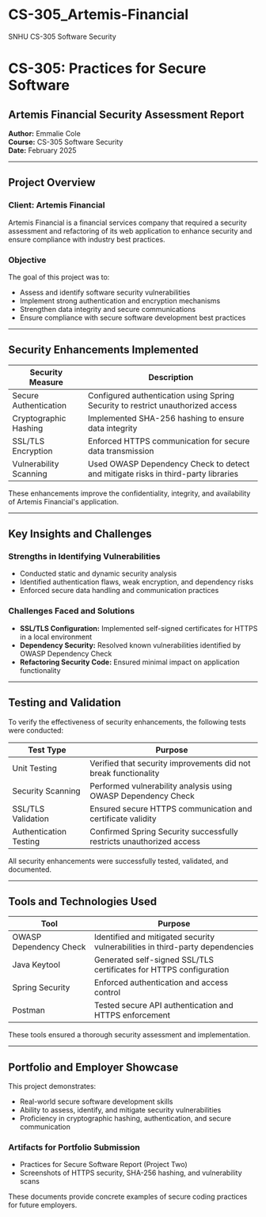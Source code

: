 # CS-305_Artemis-Financial
SNHU CS-305 Software Security

# CS-305: Practices for Secure Software  
## Artemis Financial Security Assessment Report  
**Author:** Emmalie Cole  
**Course:** CS-305 Software Security  
**Date:** February 2025  

---

## Project Overview  

### Client: Artemis Financial  
Artemis Financial is a financial services company that required a security assessment and refactoring of its web application to enhance security and ensure compliance with industry best practices.  

### Objective  
The goal of this project was to:  
- Assess and identify software security vulnerabilities  
- Implement strong authentication and encryption mechanisms  
- Strengthen data integrity and secure communications  
- Ensure compliance with secure software development best practices  

---

## Security Enhancements Implemented  

| Security Measure | Description |
|----------------------|----------------|
| Secure Authentication | Configured authentication using Spring Security to restrict unauthorized access |
| Cryptographic Hashing | Implemented SHA-256 hashing to ensure data integrity |
| SSL/TLS Encryption | Enforced HTTPS communication for secure data transmission |
| Vulnerability Scanning | Used OWASP Dependency Check to detect and mitigate risks in third-party libraries |

These enhancements improve the confidentiality, integrity, and availability of Artemis Financial's application.

---

## Key Insights and Challenges  

### Strengths in Identifying Vulnerabilities  
- Conducted static and dynamic security analysis  
- Identified authentication flaws, weak encryption, and dependency risks  
- Enforced secure data handling and communication practices  

### Challenges Faced and Solutions  
- **SSL/TLS Configuration:** Implemented self-signed certificates for HTTPS in a local environment  
- **Dependency Security:** Resolved known vulnerabilities identified by OWASP Dependency Check  
- **Refactoring Security Code:** Ensured minimal impact on application functionality  

---

## Testing and Validation  

To verify the effectiveness of security enhancements, the following tests were conducted:  

| Test Type | Purpose |
|--------------|------------|
| Unit Testing | Verified that security improvements did not break functionality |
| Security Scanning | Performed vulnerability analysis using OWASP Dependency Check |
| SSL/TLS Validation | Ensured secure HTTPS communication and certificate validity |
| Authentication Testing | Confirmed Spring Security successfully restricts unauthorized access |

All security enhancements were successfully tested, validated, and documented.

---

## Tools and Technologies Used  

| Tool | Purpose |
|----------|------------|
| OWASP Dependency Check | Identified and mitigated security vulnerabilities in third-party dependencies |
| Java Keytool | Generated self-signed SSL/TLS certificates for HTTPS configuration |
| Spring Security | Enforced authentication and access control |
| Postman | Tested secure API authentication and HTTPS enforcement |

These tools ensured a thorough security assessment and implementation.

---

## Portfolio and Employer Showcase  

This project demonstrates:  
- Real-world secure software development skills  
- Ability to assess, identify, and mitigate security vulnerabilities  
- Proficiency in cryptographic hashing, authentication, and secure communication  

### Artifacts for Portfolio Submission  
- Practices for Secure Software Report (Project Two)  
- Screenshots of HTTPS security, SHA-256 hashing, and vulnerability scans  

These documents provide concrete examples of secure coding practices for future employers.
